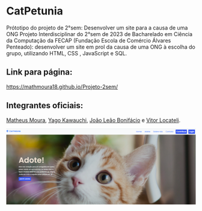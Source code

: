 # CatPetunia

Prótotipo do projeto de 2°sem: Desenvolver um site para a causa de uma ONG
Projeto Interdisciplinar do 2°sem de 2023 de Bacharelado em Ciência da Computação da FECAP (Fundação Escola de Comércio Álvares Penteado): desenvolver um site em prol da causa de uma ONG à escolha do grupo, utilizando HTML, CSS , JavaScript e SQL.

## Link para página: 
  <a href="https://mathmoura18.github.io/Projeto-2sem/" target="_blank">https://mathmoura18.github.io/Projeto-2sem/</a>

## Integrantes oficiais: 
  <a href="https://github.com/MathMoura18" target="_blank">Matheus Moura</a>, <a href="https://github.com/yfk7" target="_blank">Yago Kawauchi</a>, <a href="https://github.com/JoaoVitorLB" target="_blank">João Leão Bonifácio</a> e <a href="https://github.com/vitorlocateli" target="_blank">Vitor Locateli</a>.

<img src="./client/public/RMimg.png">
